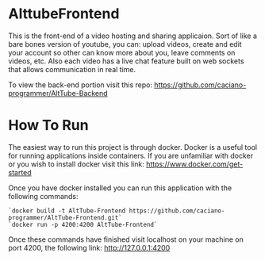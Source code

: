 # AlttubeFrontend
 This is the front-end of a video hosting and sharing applicaion. Sort of like a bare bones version of youtube, you can: upload videos, create and edit your account so other can know more about you, leave comments on videos, etc. Also each video has a live chat feature built on web sockets that allows communication in real time.
 
 To view the back-end portion visit this repo:
  https://github.com/caciano-programmer/AltTube-Backend
 
 # How To Run
  The easiest way to run this project is through docker. Docker is a useful tool for running applications inside containers.
  If you are unfamiliar with docker or you wish to install docker visit this link: https://www.docker.com/get-started
  
  Once you have docker installed you can run this application with the following commands:  
  
    `docker build -t AltTube-Frontend https://github.com/caciano-programmer/AltTube-Frontend.git`  
    `docker run -p 4200:4200 AltTube-Frontend`  
    
  Once these commands have finished visit localhost on your machine on port 4200, the following link: http://127.0.0.1:4200

